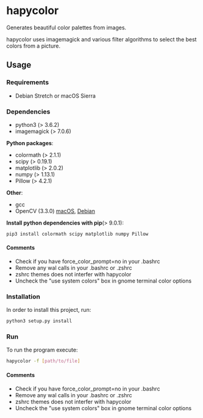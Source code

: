 # hapycolor
Generates beautiful color palettes from images.

hapycolor uses imagemagick and various filter algorithms to select the best colors from a picture.

## Usage
### Requirements
- Debian Stretch or macOS Sierra

### Dependencies
- python3 (> 3.6.2)
- imagemagick (> 7.0.6)

__Python packages__:
- colormath (> 2.1.1)
- scipy (> 0.19.1)
- matplotlib (> 2.0.2)
- numpy (> 1.13.1)
- Pillow (> 4.2.1)

__Other__:
- gcc
- OpenCV (3.3.0) [macOS](https://www.pyimagesearch.com/2016/12/19/install-opencv-3-on-macos-with-homebrew-the-easy-way/), [Debian](http://milq.github.io/install-opencv-ubuntu-debian/)

__Install python dependencies with pip__(> 9.0.1):
```sh
pip3 install colormath scipy matplotlib numpy Pillow
```

#### Comments
- Check if you have force_color_prompt=no in your .bashrc
- Remove any wal calls in your .bashrc or .zshrc
- zshrc themes does not interfer with hapycolor
- Uncheck the "use system colors" box in gnome terminal color options
### Installation
In order to install this project, run:
```sh
python3 setup.py install
```

### Run
To run the program execute:
```sh
hapycolor -f [path/to/file]
```
#### Comments
- Check if you have force_color_prompt=no in your .bashrc
- Remove any wal calls in your .bashrc or .zshrc
- zshrc themes does not interfer with hapycolor
- Uncheck the "use system colors" box in gnome terminal color options
